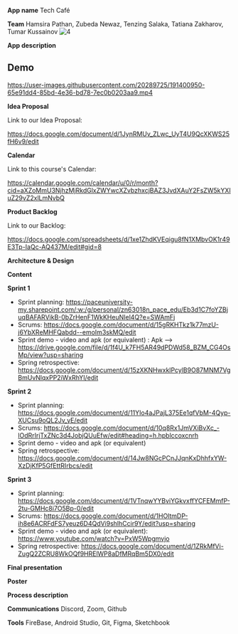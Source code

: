 **App name**
Tech Café

**Team** 
Hamsira Pathan,
Zubeda Newaz,
Tenzing Salaka,
Tatiana Zakharov,
Tumar Kussainov
![4](https://user-images.githubusercontent.com/69818212/159398201-fd9f2149-8db2-46be-b1ac-5124a7104d6e.png)



**App description**

## Demo
https://user-images.githubusercontent.com/20289725/191400950-65e91dd4-85bd-4e36-bd78-7ec0b0203aa9.mp4

**Idea Proposal**

Link to our Idea Proposal: 

https://docs.google.com/document/d/1JynRMUv_ZLwc_UyT4U9QcXKWS25fH6v9/edit

**Calendar**

Link to this course's Calendar: 

https://calendar.google.com/calendar/u/0/r/month?cid=aXZoMmU3NjhzMjRkdGlxZWYwcXZvbzhxcjBAZ3JvdXAuY2FsZW5kYXIuZ29vZ2xlLmNvbQ

**Product Backlog**  

Link to our Backlog: 

https://docs.google.com/spreadsheets/d/1xe1ZhdKVEqigu8fN1XMbvOK1r49E3Tp-IaQc-AQ437M/edit#gid=8

**Architecture & Design**

**Content**

**Sprint 1**

* Sprint planning: https://paceuniversity-my.sharepoint.com/:w:/g/personal/zn63018n_pace_edu/Eb3d1C7foYZBjuqBAFARVikB-0bZrHenF1WkKHeuNIel4Q?e=SWAmFj
* Scrums: https://docs.google.com/document/d/15gRKHTkz1k77mzU-j6YbXReMHFQabdd--emoIm3skMQ/edit 
* Sprint demo - video and apk (or equivalent) :  Apk --> https://drive.google.com/file/d/1f4U_k7FH5AR49dPDWd58_BZM_CG4OsMp/view?usp=sharing
* Spring retrospective: https://docs.google.com/document/d/15zXKNHwxklPcylB9O87MNM7VgBmUvNlqxPP2iWxRhYI/edit

**Sprint 2**

* Sprint planning: https://docs.google.com/document/d/11YIo4aJPajL375Ee1qfVbM-4Qyp-XUCsu9oQL2Jv_yE/edit
* Scrums: https://docs.google.com/document/d/10q8Rx1JmVXiBvXc_-lOdRrIrjTxZNc3d4JobjQUuEfw/edit#heading=h.hpblccoxcnrh
* Sprint demo - video and apk (or equivalent)
* Spring retrospective: https://docs.google.com/document/d/14Jw8NGcPCnJJqnKxDhhfxYW-XzDjKfP5GfEttRIrbcs/edit

**Sprint 3** 

* Sprint planning: https://docs.google.com/document/d/1VTnqwYYBviYGkvxffYCFEMmfP-2tu-GMHc8i7O5Bp-0/edit 
* Scrums: https://docs.google.com/document/d/1HOltmDP-ih8e6ACRFdFS7yeuz6D4QdVi9shlhCcir9Y/edit?usp=sharing
* Sprint demo - video and apk (or equivalent): https://www.youtube.com/watch?v=PxW5Wpgmvjo
* Spring retrospective: https://docs.google.com/document/d/1ZRkMfVi-ZugQ2ZCRU8WkOQf9HRElWP8aDfMRqBm5DX0/edit

**Final presentation**

**Poster**

**Process description**

**Communications**
Discord, Zoom, Github

**Tools**
FireBase,
Android Studio,
Git,
Figma,
Sketchbook
